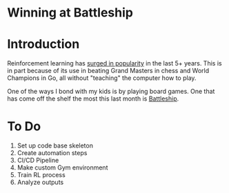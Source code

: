 # Winning at Battleship
# Introduction
Reinforcement learning has [surged in popularity](https://trends.google.com/trends/explore?date=all&geo=US&q=reinforcement%20learning) in the last 5+ years. This is in part because of its use in beating Grand Masters in chess and World Champions in Go, all without "teaching" the computer how to play. 

One of the ways I bond with my kids is by playing board games. One that has come off the shelf the most this last month is [Battleship](https://en.wikipedia.org/wiki/Battleship_(game)). 

# To Do
1. Set up code base skeleton
1. Create automation steps
1. CI/CD Pipeline
1. Make custom Gym environment
1. Train RL process
1. Analyze outputs
